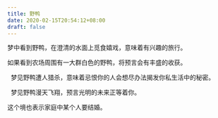 ```yaml
---
title: 野鸭
date: 2020-02-15T20:54:12+08:00
draft: false
---
```


梦中看到野鸭，在澄清的水面上觅食嬉戏，意味着有兴趣的旅行。

如果看到农场周围有一大群白色的野鸭，将预言会有丰盛的收获。

 
梦见野鸭遭人猎杀，意味着忌恨你的人会想尽办法揭发你私生活中的秘密。

 
梦见野鸭漫天飞翔，预言光明的未来正等着你。

这个境也表示家庭中某个人要结婚。

